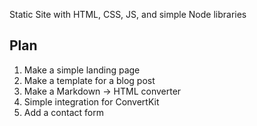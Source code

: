 Static Site with HTML, CSS, JS, and simple Node libraries

## Plan 

1. Make a simple landing page
2. Make a template for a blog post
3. Make a Markdown -> HTML converter
4. Simple integration for ConvertKit
5. Add a contact form